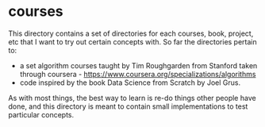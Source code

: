 # courses
This directory contains a set of directories for each courses, book, project, etc that I want to try out certain concepts with.
So far the directories pertain to: 

  - a set algorithm courses taught by Tim Roughgarden from Stanford taken through coursera - https://www.coursera.org/specializations/algorithms
  - code inspired by the book Data Science from Scratch by Joel Grus. 
  
  As with most things, the best way to learn is re-do things other people have done, and this directory is meant to contain 
  small implementations to test particular concepts. 
